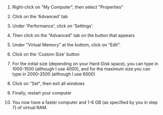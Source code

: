 1. Right-click on "My Computer", then select "Properties"

2. Click on the 'Advanced' tab

3. Under 'Performance', click on 'Settings'. 

4. Then click on the "Advanced" tab on the button that appears

5. Under "Virtual Memory" at the bottom, click on "Edit".

6. Click on the 'Custom Size' button

7. For the initial size (depending on your Hard-Disk space), you can type in 1000-1500 (although I use 4000), and for the maximum size you can type in 2000-2500 (although I use 6000)

8. Click on "Set", then exit all windows

9. Finally, restart your computer

10. You now have a faster computer and 1-6 GB (as specified by you in step 7) of virtual RAM.
